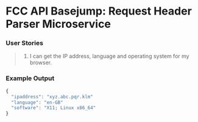# FCC API Basejump: Request Header Parser Microservice
### User Stories
> 1. I can get the IP address, language and operating system for my browser.
### Example Output
```javascript
{
  "ipaddress": "xyz.abc.pqr.klm"
  "language": "en-GB"
  "software": "X11; Linux x86_64"
}
```
